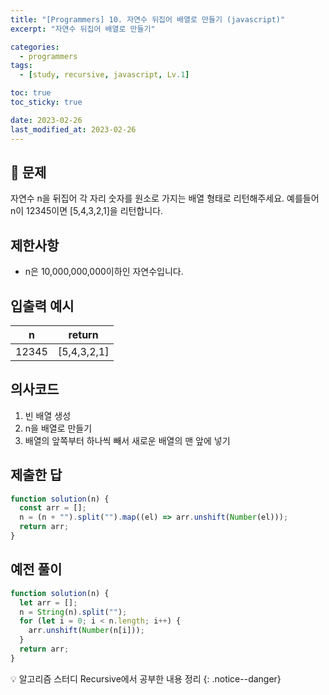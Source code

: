 ```yaml
---
title: "[Programmers] 10. 자연수 뒤집어 배열로 만들기 (javascript)"
excerpt: "자연수 뒤집어 배열로 만들기"

categories:
  - programmers
tags:
  - [study, recursive, javascript, Lv.1]

toc: true
toc_sticky: true

date: 2023-02-26
last_modified_at: 2023-02-26
---
```


## 🤔 문제

자연수 n을 뒤집어 각 자리 숫자를 원소로 가지는 배열 형태로 리턴해주세요. 예를들어 n이 12345이면 [5,4,3,2,1]을 리턴합니다.

## 제한사항

- n은 10,000,000,000이하인 자연수입니다.

## 입출력 예시

| n     | return      |
| ----- | ----------- |
| 12345 | [5,4,3,2,1] |

## 의사코드

1. 빈 배열 생성
2. n을 배열로 만들기
3. 배열의 앞쪽부터 하나씩 빼서 새로운 배열의 맨 앞에 넣기

## 제출한 답

```javascript
function solution(n) {
  const arr = [];
  n = (n + "").split("").map((el) => arr.unshift(Number(el)));
  return arr;
}
```

## 예전 풀이

```javascript
function solution(n) {
  let arr = [];
  n = String(n).split("");
  for (let i = 0; i < n.length; i++) {
    arr.unshift(Number(n[i]));
  }
  return arr;
}
```

💡 알고리즘 스터디 Recursive에서 공부한 내용 정리
{: .notice--danger}
